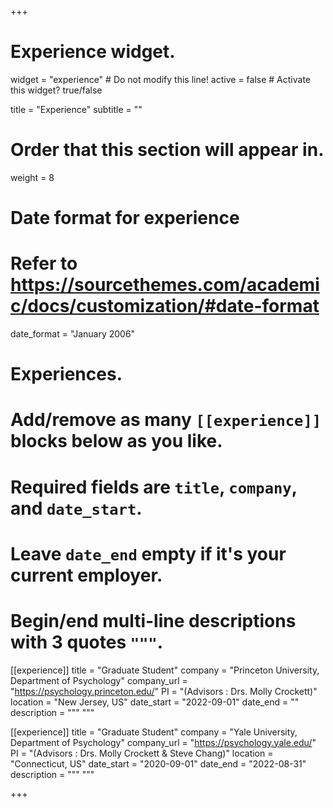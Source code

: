 +++
# Experience widget.
widget = "experience"  # Do not modify this line!
active = false  # Activate this widget? true/false

title = "Experience"
subtitle = ""

# Order that this section will appear in.
weight = 8

# Date format for experience
#   Refer to https://sourcethemes.com/academic/docs/customization/#date-format
date_format = "January 2006"

# Experiences.
#   Add/remove as many `[[experience]]` blocks below as you like.
#   Required fields are `title`, `company`, and `date_start`.
#   Leave `date_end` empty if it's your current employer.
#   Begin/end multi-line descriptions with 3 quotes `"""`.

[[experience]]
title = "Graduate Student"
company = "Princeton University, Department of Psychology"
company_url = "https://psychology.princeton.edu/"
PI = "(Advisors : Drs. Molly Crockett)"
location = "New Jersey, US"
date_start = "2022-09-01"
date_end = ""
description = """ """

[[experience]]
title = "Graduate Student"
company = "Yale University, Department of Psychology"
company_url = "https://psychology.yale.edu/"
PI = "(Advisors : Drs. Molly Crockett & Steve Chang)"
location = "Connecticut, US"
date_start = "2020-09-01"
date_end = "2022-08-31"
description = """ """

+++
